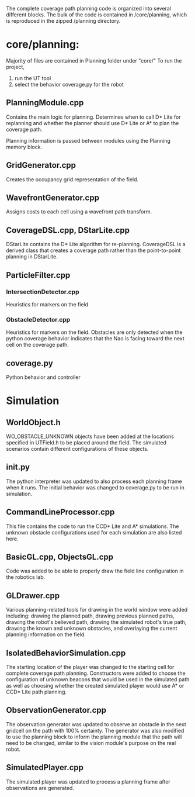 The complete coverage path planning code is organized into several different
blocks. The bulk of the code is contained in /core/planning, which is reproduced
in the zipped /planning directory.

# core/planning:
Majority of files are contained in Planning folder under "core/"
To run the project,
1. run the UT tool
2. select the behavior coverage.py for the robot

## PlanningModule.cpp
Contains the main logic for planning. Determines when to call D* Lite for
replanning and whether the planner should use D* Lite or A* to plan the
coverage path.

Planning information is passed between modules using the Planning memory block.

## GridGenerator.cpp
Creates the occupancy grid representation of the field.

## WavefrontGenerator.cpp
Assigns costs to each cell using a wavefront path transform.

## CoverageDSL.cpp, DStarLite.cpp
DStarLite contains the D* Lite algorithm for re-planning. CoverageDSL is a
derived class that creates a coverage path rather than the point-to-point
planning in DStarLite.

## ParticleFilter.cpp

### IntersectionDetector.cpp
Heuristics for markers on the field

### ObstacleDetector.cpp
Heuristics for markers on the field. Obstacles are only detected when the
python coverage behavior indicates that the Nao is facing toward the next
cell on the coverage path.

## coverage.py
Python behavior and controller

# Simulation
## WorldObject.h
WO_OBSTACLE_UNKNOWN objects have been added at the locations specified
in UTField.h to be placed around the field. The simulated scenarios
contain different configurations of these objects.

## init.py
The python interpreter was updated to also process each planning frame when it
runs. The initial behavior was changed to coverage.py to be run in simulation.

## CommandLineProcessor.cpp
This file contains the code to run the CCD* Lite and A* simulations. The
unknown obstacle configurations used for each simulation are also listed here.

## BasicGL.cpp, ObjectsGL.cpp
Code was added to be able to properly draw the field line configuration in the
robotics lab.

## GLDrawer.cpp
Various planning-related tools for drawing in the world window were added
including: drawing the planned path, drawing previous planned paths, drawing
the robot's believed path, drawing the simulated robot's true path, drawing
the known and unknown obstacles, and overlaying the current planning information
on the field.

## IsolatedBehaviorSimulation.cpp
The starting location of the player was changed to the starting cell for complete
coverage path planning. Constructors were added to choose the configuration
of unknown beacons that would be used in the simulated path as well as choosing
whether the created simulated player would use A* or CCD* Lite path planning.

## ObservationGenerator.cpp
The observation generator was updated to observe an obstacle in the next
gridcell on the path with 100% certainty. The generator was also modified to
use the planning block to inform the planning module that the path will need
to be changed, similar to the vision module's purpose on the real robot.

## SimulatedPlayer.cpp
The simulated player was updated to process a planning frame after observations
are generated.




  

  

  